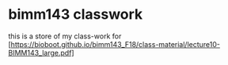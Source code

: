 # bimm143 classwork

this is a store of my class-work for [https://bioboot.github.io/bimm143_F18/class-material/lecture10-BIMM143_large.pdf]
